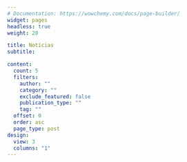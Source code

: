 ```yaml
---
# Documentation: https://wowchemy.com/docs/page-builder/
widget: pages
headless: true
weight: 20

title: Notícias
subtitle:

content:
  count: 5
  filters:
    author: ""
    category: ""
    exclude_featured: false
    publication_type: ""
    tag: ""
  offset: 0
  order: asc
  page_type: post
design:
  view: 3
  columns: "1"
---
```

